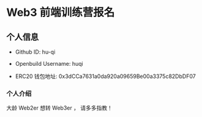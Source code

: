 # Web3 前端训练营报名

## 个人信息

* Github ID: hu-qi

* Openbuild Username: huqi

* ERC20 钱包地址: 0x3dCCa7631a0da920a09659Be00a3375c82DbDF07

### 个人介绍

大龄 Web2er 想转 Web3er ， 请多多指教！


